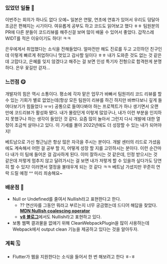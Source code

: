 ### 있었던 일들 📔
이번주는 회의가 하나도 없다 오예~ 일본은 연말, 연초에 연휴가 있어서 우리도 덩달아 조금은 편해지는 시기이다. 여유롭게 공부도 하고 코드도 읽어보고 했다 ㅎㅎ
팀원분의 PR에 다른 분들이 코드리뷰를 해주신걸 보며 많이 배울 수 있어서 좋았다. 갑작스레 WIDT를 적은 이유이기도 하다! ㅋㅋ

은우에게서 취업했다는 소식을 전해들었다. 얼마전만 해도 진로를 두고 고민하던 친구인데 이렇게 빠르게 취업하다니 멋있고 감사할 일이다 ㅎㅎ 내가 도와준 것도 없는 것 같은데 고맙다고, 은혜를 잊지 않겠다고 해주는 걸 보면 인성 특기자 전형으로 합격한게 분명하다. 은우 꽃길만 걷자…
### 느낀점 😋
개발자의 힘은 역시 소통이다. 평소에 각자 맡은 업무가 바빠서 팀원끼리 코드 리뷰를 할 수 있는 기회가 별로 없었는데(항상 모든 팀원이 리뷰를 하긴 하지만 바쁘다보니 깊게 들여다보기가 힘들었다 ㅠㅠ) 공통으로 들여다봐야 하는 프로젝트가 하나 생기면서 오랜만에 코드리뷰가 활성화 됐다. 내가 몰랐던게 이렇게 많았구나, 내가 이런 부분을 인지하지 못했구나 하는 생각이 들었던 것 같다. 요즘 많이 놀아서 그런지 다시 개발에 대한 열정이 조금씩 살아나고 있다. 이 기세를 몰아 2022년에도 더 성장할 수 있는 내가 되어야지!

베트남으로 가신 형근님은 항상 많은 자극을 주시는 분이다. 개발 센터의 리드로 가셨음에도 계속해서 어떤 걸 공부 할 지, 어떻게 성장 할 지를 고민하시는 분이다. 이런 순간마다 내가 이 팀에 들어온 걸 감사하게 된다. 이미 잘하시는 것 같은데, 인정 받으시는 것 같은데 저렇게 멈추지 않고 달려가시는 걸 보면 내가 저렇게 할 수 있을까 싶다가도 당연히 할 수 있지! 이러면서 열정을 불태우게 되는 것 같다 ㅋㅋ 베트남 가셨지만 꾸준히 연락 드릴 예정 ^^ 미리 죄송해요~
### 배운점 📝
- Null or Undefined를 줄여서 Nullish라고 표현한다고 한다.
    - ?? 연산자를 그동안 뭐라고 부르는지 너무 궁금했는데 드디어 해답을 찾았다. [**MDN Nullish coalescing operator**](https://developer.mozilla.org/ko/docs/Web/JavaScript/Reference/Operators/Nullish_coalescing_operator)
    - [**v8 블로그**](https://v8.dev/features/nullish-coalescing)에서도 Nullish라고 표현하고 있다. 
- 보통 웹팩 결과물을 없애기 위해 CleanWebpackPlugin을 많이 사용하는데 Webpack에서 output clean 기능을 제공하고 있다는 것을 알아두자.
### 계획 🗓
- Flutter가 웹을 지원한다는 소식을 들어서 한 번 해보려고 한다 ㅎ-ㅎ



